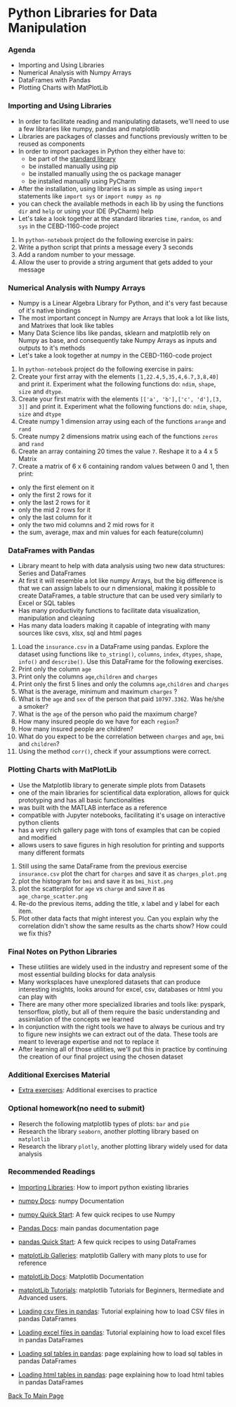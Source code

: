 # Python Libraries for Data Manipulation

### Agenda
* Importing and Using Libraries
* Numerical Analysis with Numpy Arrays
* DataFrames with Pandas
* Plotting Charts with MatPlotLib

### Importing and Using Libraries
* In order to facilitate reading and manipulating datasets, we'll need to use a few libraries like numpy, pandas and matplotlib
* Libraries are packages of classes and functions previously written to be reused as components 
* In order to import packages in Python they either have to:
  * be part of the [standard library](https://docs.python.org/3/library/) 
  * be installed manually using pip 
  * be installed manually using the os package manager
  * be installed manually using PyCharm
* After the installation, using libraries is as simple as using `import` statements like `import sys` or `import numpy as np`
* you can check the available methods in each lib by using the functions `dir` and `help` or using your IDE (PyCharm) help
* Let's take a look together at the standard libraries `time`, `random`, `os` and `sys` in the CEBD-1160-code project

1. In `python-notebook` project do the following exercise in pairs:
2. Write a python script that prints a message every 3 seconds 
3. Add a random number to your message.
4. Allow the user to provide a string argument that gets added to your message

### Numerical Analysis with Numpy Arrays

* Numpy is a Linear Algebra Library for Python, and it's very fast because of it's native bindings
* The most important concept in Numpy are Arrays that look a lot like lists, and Matrixes that look like tables
* Many Data Science libs like pandas, sklearn and matplotlib rely on Numpy as base, and consequently take Numpy Arrays as inputs and outputs to it's methods
* Let's take a look together at numpy in the CEBD-1160-code project

1. In `python-notebook` project do the following exercise in pairs:
1. Create your first array with the elements `[1,22.4,5,35,4,6.7,3,8,40]` and print it. Experiment what the following functions do: `ndim`, `shape`, `size` and  `dtype`.
2. Create your first matrix with the elements `[['a', 'b'],['c', 'd'],[3, 3]]` and print it. Experiment what the following functions do: `ndim`, `shape`, `size` and `dtype`
3. Create numpy 1 dimension array using each of the functions `arange` and `rand`
4. Create numpy 2 dimensions matrix using each of the functions `zeros` and `rand`
5. Create an array containing 20 times the value `7`. Reshape it to a 4 x 5 Matrix
6. Create a matrix of 6 x 6 containing random values between 0 and 1, then print:
* only the first element on it
* only the first 2 rows for it
* only the last 2 rows for it
* only the mid 2 rows for it
* only the last column for it
* only the two mid columns and 2 mid rows for it
* the sum, average, max and min values for each feature(column)

### DataFrames with Pandas
* Library meant to help with data analysis using two new data structures: Series and DataFrames
* At first it will resemble a lot like numpy Arrays, but the big difference is that we can assign labels to our n dimensional, making it possible to create DataFrames, a table structure that can be used very similarly to Excel or SQL tables
* Has many productivity functions to facilitate data visualization, manipulation and cleaning
* Has many data loaders making it capable of integrating with many sources like csvs, xlsx, sql and html pages

1. Load the `insurance.csv` in a DataFrame using pandas. Explore the dataset using functions like `to_string()`, `columns`, `index`, `dtypes`, `shape`, `info()` and `describe()`. Use this DataFrame for the following exercises.
2. Print only the column `age`
3. Print only the columns `age`,`children` and `charges`
4. Print only the first 5 lines and only the columns `age`,`children` and `charges`
5. What is the average, minimum and maximum `charges` ?
7. What is the `age` and `sex` of the person that paid `10797.3362`. Was he/she a smoker?
8. What is the `age` of the person who paid the maximum charge?
9. How many insured people do we have for each `region`?
10. How many insured people are children?
11. What do you expect to be the correlation between `charges` and `age`, `bmi` and `children`? 
12. Using the method `corr()`, check if your assumptions were correct.


### Plotting Charts with MatPlotLib
* Use the Matplotlib library to generate simple plots from Datasets
* one of the main libraries for scientifical data exploration, allows for quick prototyping and has all basic functionalities
* was built with the MATLAB interface as a reference
* compatible with Jupyter notebooks, facilitating it's usage on interactive python clients
* has a very rich gallery page with tons of examples that can be copied and modified
* allows users to save figures in high resolution for printing and supports many different formats

1. Still using the same DataFrame from the previous exercise `insurance.csv` plot the chart for `charges` and save it as `charges_plot.png`
2. plot the histogram for `bmi` and save it as `bmi_hist.png`
3. plot the scatterplot for `age` vs `charge` and save it as `age_charge_scatter.png`
4. Re-do the previous items, adding the title, x label and y label for each item.
5. Plot other data facts that might interest you. Can you explain why the correlation didn't show the same results as the charts show? How could we fix this?

### Final Notes on Python Libraries
* These utilities are widely used in the industry and represent some of the most essential building blocks for data analysis
* Many worksplaces have unexplored datasets that can produce interesting insights, looks around for excel, csv, databases or html you can play with
* There are many other more specialized libraries and tools like: pyspark, tensorflow, plotly, but all of them require the basic understanding and assimilation of the concepts we learned
* In conjunction with the right tools we have to always be curious and try to figure new insights we can extract out of the data. These tools are meant to leverage expertise and not to replace it
* After learning all of those utilities, we'll put this in practice by continuing the creation of our final project using the chosen dataset

### Additional Exercises Material
* [Extra exercises](./5-pythonadv-exercises.md): Additional exercises to practice

### Optional homework(no need to submit)
* Reserch the following matplotlib types of plots: `bar` and `pie`
* Research the library `seaborn`, another plotting library based on `matplotlib`
* Research the library `plotly`, another plotting library widely used for data analysis

### Recommended Readings
* [Importing Libraries](https://docs.python.org/3/tutorial/modules.html#importing-from-a-package): How to import python existing libraries

* [numpy Docs](https://www.numpy.org/devdocs/): numpy Documentation
* [numpy Quick Start](https://www.numpy.org/devdocs/user/quickstart.html): A few quick recipes to use Numpy

* [Pandas Docs](http://pandas.pydata.org/pandas-docs/stable/): main pandas documentation page
* [pandas Quick Start](http://pandas.pydata.org/pandas-docs/stable/getting_started/10min.html): A few quick recipes to using DataFrames

* [matplotLib Galleries](https://matplotlib.org/gallery/index.html): matplotlib Gallery with many plots to use for reference
* [matplotLib Docs](https://matplotlib.org/contents.html): Matplotlib Documentation
* [matplotLib Tutorials](https://matplotlib.org/tutorials/index.html): matplotlib Tutorials for Beginners, Itermediate and Advanced users.

* [Loading csv files in pandas](https://towardsdatascience.com/pandas-dataframe-playing-with-csv-files-944225d19ff): Tutorial explaining how to load CSV files in pandas DataFrames
* [Loading excel files in pandas](https://datatofish.com/read_excel/): Tutorial explaining how to load excel files in pandas DataFrames
* [Loading sql tables in pandas](https://stackoverflow.com/questions/10065051/python-pandas-and-databases-like-mysql): page explaining how to load sql tables in pandas DataFrames
* [Loading html tables in pandas](https://beenje.github.io/blog/posts/parsing-html-tables-in-python-with-pandas/): page explaining how to load html tables in pandas DataFrames

[Back To Main Page](./index.md)